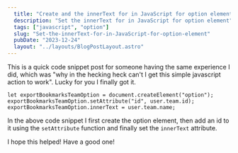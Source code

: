 ```yaml
---
  title: "Create and the innerText for in JavaScript for option element"
  description: "Set the innerText for in JavaScript for option element"
  tags: ["javascript", "option"]
  slug: "Set-the-innerText-for-in-JavaScript-for-option-element"
  pubDate: "2023-12-24"
  layout: "../layouts/BlogPostLayout.astro"
---
```


This is a quick code snippet post for someone having the same experience I did, which was "why in the hecking heck can't I get this simple javascript action to work". Lucky for you I finally got it.

```
let exportBookmarksTeamOption = document.createElement("option");
exportBookmarksTeamOption.setAttribute("id", user.team.id);
exportBookmarksTeamOption.innerText = user.team.name;
```

In the above code snippet I first create the option element, then add an id to it using the `setAttribute` function and finally set the `innerText` attribute. 

I hope this helped! Have a good one!